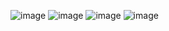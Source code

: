 ![image](https://github.com/user-attachments/assets/169ab66c-246f-46f9-8c00-2804ad518df2)
![image](https://github.com/user-attachments/assets/b805833a-1e20-4b5c-a61a-9d44490d7411)
![image](https://github.com/user-attachments/assets/46e989fb-00da-430b-b01f-b4437908f809)
![image](https://github.com/user-attachments/assets/83cb62d4-8b69-4e8c-bcd4-34ac17949138)


